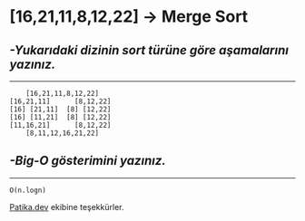 # [16,21,11,8,12,22] -> Merge Sort

## ***-Yukarıdaki dizinin sort türüne göre aşamalarını yazınız.***
---

```
    [16,21,11,8,12,22]
[16,21,11]      [8,12,22]
[16] [21,11]  [8] [12,22]
[16] [11,21]  [8] [12,22]
[11,16,21]      [8,12,22]
    [8,11,12,16,21,22]

```

## ***-Big-O gösterimini yazınız.***
---

```
O(n.logn)
```
[Patika.dev](https://app.patika.dev) ekibine teşekkürler.
